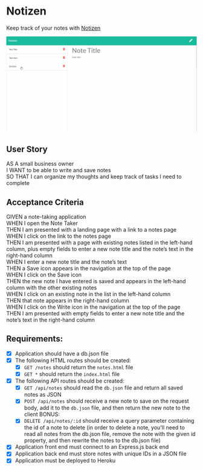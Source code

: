 # Notizen

Keep track of your notes with [Notizen](https://fathomless-caverns-21283.herokuapp.com)

![Video walkthrough of how to use Notizen](./public/assets/images/walkthrough.gif)

## User Story
AS A small business owner  
I WANT to be able to write and save notes  
SO THAT I can organize my thoughts and keep track of tasks I need to complete  

## Acceptance Criteria
GIVEN a note-taking application  
WHEN I open the Note Taker  
THEN I am presented with a landing page with a link to a notes page  
WHEN I click on the link to the notes page  
THEN I am presented with a page with existing notes listed in the left-hand column, plus empty fields to enter a new note title and the note’s text in the right-hand column  
WHEN I enter a new note title and the note’s text  
THEN a Save icon appears in the navigation at the top of the page  
WHEN I click on the Save icon  
THEN the new note I have entered is saved and appears in the left-hand column with the other existing notes  
WHEN I click on an existing note in the list in the left-hand column  
THEN that note appears in the right-hand column  
WHEN I click on the Write icon in the navigation at the top of the page  
THEN I am presented with empty fields to enter a new note title and the note’s text in the right-hand column  

## Requirements:
  - [x] Application should have a db.json file
  - [x] The following HTML routes should be created:
    - [x] `GET /notes` should return the `notes.html` file
    - [x] `GET *` should return the `index.html` file
  - [x] The following API routes should be created:
    - [x] `GET /api/notes` should read the `db.json` file and return all saved notes as JSON
    - [x] `POST /api/notes` should receive a new note to save on the request body, add it to the `db.json` file, and then return the new note to the client
    BONUS: 
    - [x] `DELETE /api/notes/:id` should receive a query parameter containing the id of a note to delete (in order to delete a note, you'll need to read all notes from the db.json file, remove the note with the given id property, and then rewrite the notes to the db.json file)

  - [x] Application front end must connect to an Express.js back end
  - [x] Application back end must store notes with unique IDs in a JSON file
  - [x] Application must be deployed to Heroku